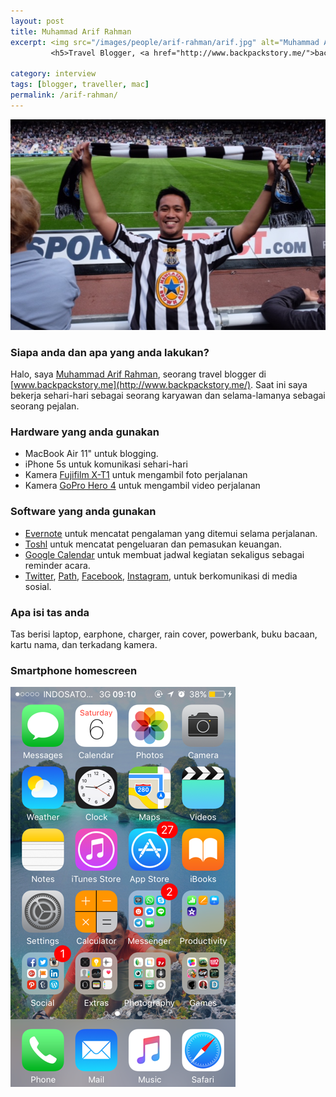 ```yaml
---
layout: post
title: Muhammad Arif Rahman
excerpt: <img src="/images/people/arif-rahman/arif.jpg" alt="Muhammad Arif Rahman" />
         <h5>Travel Blogger, <a href="http://www.backpackstory.me/">backpackstory.me</a>.</h5>

category: interview
tags: [blogger, traveller, mac]
permalink: /arif-rahman/
---
```


![Muhammad Arif Rahman](/images/people/arif-rahman/arif.jpg)
<!--more-->

### Siapa anda dan apa yang anda lakukan?
Halo, saya [Muhammad Arif Rahman](https://twitter.com/arievrahman), seorang travel blogger di [www.backpackstory.me](http://www.backpackstory.me/). Saat ini saya bekerja sehari-hari sebagai seorang karyawan dan selama-lamanya sebagai seorang pejalan.

### Hardware yang anda gunakan

- MacBook Air 11" untuk blogging.
- iPhone 5s untuk komunikasi sehari-hari
- Kamera [Fujifilm X-T1](http://www.fujifilm.com/products/digital_cameras/x/fujifilm_x_t1/) untuk mengambil foto perjalanan
- Kamera [GoPro Hero 4](https://shop.gopro.com/cameras) untuk mengambil video perjalanan

### Software yang anda gunakan
- [Evernote](https://evernote.com/) untuk mencatat pengalaman yang ditemui selama perjalanan.
- [Toshl](https://toshl.com/) untuk mencatat pengeluaran dan pemasukan keuangan.
- [Google Calendar](https://calendar.google.com/calendar/) untuk membuat jadwal kegiatan sekaligus sebagai reminder acara.
- [Twitter](https://twitter.com/arievrahman), [Path](https://path.com), [Facebook](https://facebook.com/arievrahman), [Instagram](https://www.instagram.com/arievrahman/), untuk berkomunikasi di media sosial.

### Apa isi tas anda
Tas berisi laptop, earphone, charger, rain cover, powerbank, buku bacaan, kartu nama, dan terkadang kamera.

### Smartphone homescreen
![Muhammad Arif Rahman smartphone homescreen](/images/people/arif-rahman/arif-homescreen.png)
